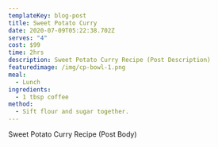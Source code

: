 ```yaml
---
templateKey: blog-post
title: Sweet Potato Curry
date: 2020-07-09T05:22:38.702Z
serves: "4"
cost: $99
time: 2hrs
description: Sweet Potato Curry Recipe (Post Description)
featuredimage: /img/cp-bowl-1.png
meal:
  - Lunch
ingredients:
  - 1 tbsp coffee
method:
  - Sift flour and sugar together.
---
```

Sweet Potato Curry Recipe (Post Body)
